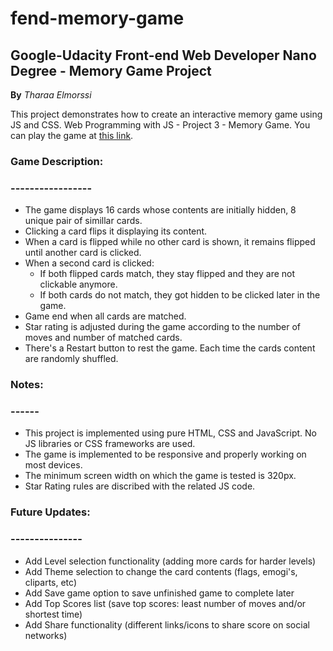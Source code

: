 # fend-memory-game
## Google-Udacity Front-end Web Developer Nano Degree - Memory Game Project
**By** _Tharaa Elmorssi_

This project demonstrates how to create an interactive memory game using JS and CSS.
Web Programming with JS - Project 3 - Memory Game. 
You can play the game at [this link](https://raw.githack.com/tharaae/fend-memory-game/master/index.html).

### Game Description:
### -----------------
- The game displays 16 cards whose contents are initially hidden, 8 unique pair of simillar cards.
- Clicking a card flips it displaying its content.
- When a card is flipped while no other card is shown, it remains flipped until another card is clicked.
- When a second card is clicked:
    * If both flipped cards match, they stay flipped and they are not clickable anymore.
    * If both cards do not match, they got hidden to be clicked later in the game.
- Game end when all cards are matched.
- Star rating is adjusted during the game according to the number of moves and number of matched cards.
- There's a Restart button to rest the game. Each time the cards content are randomly shuffled.

### Notes:
### ------
- This project is implemented using pure HTML, CSS and JavaScript. No JS libraries or CSS frameworks are used.
- The game is implemented to be responsive and properly working on most devices.
- The minimum screen width on which the game is tested is 320px.
- Star Rating rules are discribed with the related JS code.

### Future Updates:
### ---------------
- Add Level selection functionality (adding more cards for harder levels)
- Add Theme selection to change the card contents (flags, emogi's, cliparts, etc)
- Add Save game option to save unfinished game to complete later
- Add Top Scores list (save top scores: least number of moves and/or shortest time)
- Add Share functionality (different links/icons to share score on social networks)
